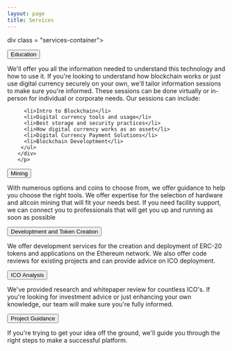 ```yaml
---
layout: page
title: Services
---
```



div class = "services-container">

<button class="accordion">Education</button>
<div class="panel">
  <p class = "accordion-text">
    We'll offer you all the information needed to understand this technology and how to use it.
    If you're looking to understand how blockchain works or just use digital currency securely on your own,
    we'll tailor information sessions to make sure you're informed.
    These sessions can be done virtually or in-person for individual or corporate needs.
    Our sessions can include:
  <div class = "list-container">
    <ul class = "services-list">

      <li>Intro to Blockchain</li>
      <li>Digital currency tools and usage</li>
      <li>Best storage and security practices</li>
      <li>How digital currency works as an asset</li>
      <li>Digital Currency Payment Solutions</li>
      <li>Blockchain Developtment</li>
     </ul>
    </div>
    </p>

  </div>


<button class="accordion">Mining</button>
<div class="panel">
  <p class = "accordion-text">
    With numerous options and coins to choose from, we offer guidance to help you choose the right tools.
    We offer expertise for the selection of hardware and altcoin mining that will fit your needs best.
    If you need facility support, we can connect you to professionals that will get you up and running as soon as possible
  </p>
</div>

<button class="accordion">Developtment and Token Creation</button>
<div class="panel">
  <p class = "accordion-text">
    We offer development services for the creation and deployment of ERC-20 tokens and applications on the Ethereum network.
    We also offer code reviews for existing projects and can provide advice on ICO deployment.
  </p>
</div>

<button class="accordion">ICO Analysis</button>
<div class="panel">
  <p class = "accordion-text">
    We've provided research and whitepaper review for countless ICO's.
    If you're looking for investment advice or just enhancing your own knowledge, our team will make sure you're fully informed.
  </p>
</div>

<button class="accordion">Project Guidance</button>
<div class="panel">
  <p class = "accordion-text">
    If you're trying to get your idea off the ground, we'll guide you through the right steps to make a successful platform.
  </p>
</div>

</div>

  <div class="separator">

  </div>
